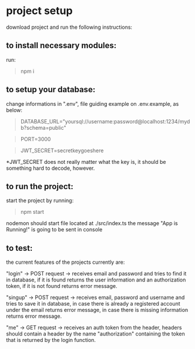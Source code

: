 # project setup

download project and run the following instructions:

## to install necessary modules:

run: 
> npm i

## to setup your database:

change informations in ".env", file guiding example on .env.example, as below:

> DATABASE_URL="yoursql://username:password@localhost:1234/mydb?schema=public"

> PORT=3000

> JWT_SECRET=secretkeygoeshere

*JWT_SECRET does not really matter what the key is, it should be something hard to decode, however.

## to run the project:

start the project by running:

> npm start

nodemon should start file located at ./src/index.ts
the message "App is Running!" is going to be sent in console

## to test:

the current features of the projects currently are:

"login" -> POST request -> receives email and password and tries to find it in database,
if it is found returns the user information and an authorization token,
if it is not found returns error message.

"singup" -> POST request -> receives email, password and username and tries to save it in database,
in case there is already a registered account under the email returns error message,
in case there is missing information returns error message.

"me" -> GET request -> receives an auth token from the header,
headers should contain a header by the name "authorization"
containing the token that is returned by the login function.